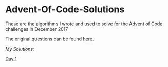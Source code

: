 # Advent-Of-Code-Solutions

These are the algorithms I wrote and used to solve for the Advent of Code challenges in December 2017

The original questions can be found [here](https://adventofcode.com/).



*My Solutions:*

[Day 1](https://github.com/mkowaleff/Advent-Of-Code-Solutions/blob/master/Day1.java)
